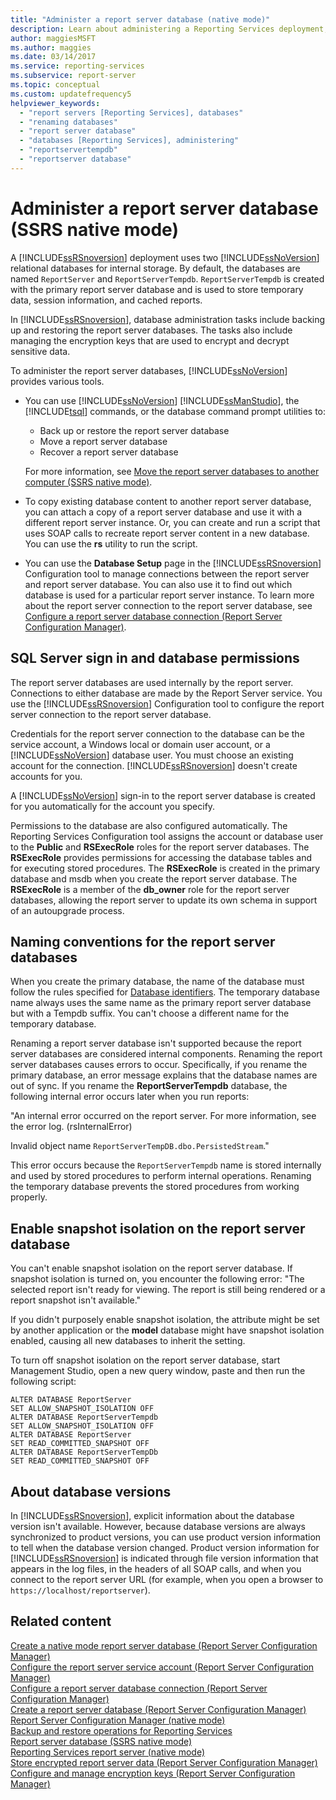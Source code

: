 ```yaml
---
title: "Administer a report server database (native mode)"
description: Learn about administering a Reporting Services deployment, including backup and restore of report server databases and managing encryption keys.
author: maggiesMSFT
ms.author: maggies
ms.date: 03/14/2017
ms.service: reporting-services
ms.subservice: report-server
ms.topic: conceptual
ms.custom: updatefrequency5
helpviewer_keywords:
  - "report servers [Reporting Services], databases"
  - "renaming databases"
  - "report server database"
  - "databases [Reporting Services], administering"
  - "reportservertempdb"
  - "reportserver database"
---
```

# Administer a report server database (SSRS native mode)
  A [!INCLUDE[ssRSnoversion](../../includes/ssrsnoversion-md.md)] deployment uses two [!INCLUDE[ssNoVersion](../../includes/ssnoversion-md.md)] relational databases for internal storage. By default, the databases are named `ReportServer` and `ReportServerTempdb`. `ReportServerTempdb` is created with the primary report server database and is used to store temporary data, session information, and cached reports.  
  
 In [!INCLUDE[ssRSnoversion](../../includes/ssrsnoversion-md.md)], database administration tasks include backing up and restoring the report server databases. The tasks also include managing the encryption keys that are used to encrypt and decrypt sensitive data.  
  
 To administer the report server databases, [!INCLUDE[ssNoVersion](../../includes/ssnoversion-md.md)] provides various tools.  
  
-   You can use [!INCLUDE[ssNoVersion](../../includes/ssnoversion-md.md)] [!INCLUDE[ssManStudio](../../includes/ssmanstudio-md.md)], the [!INCLUDE[tsql](../../includes/tsql-md.md)] commands, or the database command prompt utilities to:
    - Back up or restore the report server database 
    - Move a report server database
    - Recover a report server database  
  
    For more information, see [Move the report server databases to another computer &#40;SSRS native mode&#41;](../../reporting-services/report-server/moving-the-report-server-databases-to-another-computer-ssrs-native-mode.md).  
  
-   To copy existing database content to another report server database, you can attach a copy of a report server database and use it with a different report server instance. Or, you can create and run a script that uses SOAP calls to recreate report server content in a new database. You can use the **rs** utility to run the script.  
  
-   You can use the **Database Setup** page in the [!INCLUDE[ssRSnoversion](../../includes/ssrsnoversion-md.md)] Configuration tool to manage connections between the report server and report server database. You can also use it to find out which database is used for a particular report server instance. To learn more about the report server connection to the report server database, see [Configure a report server database connection  &#40;Report Server Configuration Manager&#41;](../../reporting-services/install-windows/configure-a-report-server-database-connection-ssrs-configuration-manager.md).  
  
## SQL Server sign in and database permissions  
 The report server databases are used internally by the report server. Connections to either database are made by the Report Server service. You use the [!INCLUDE[ssRSnoversion](../../includes/ssrsnoversion-md.md)] Configuration tool to configure the report server connection to the report server database.  
  
 Credentials for the report server connection to the database can be the service account, a Windows local or domain user account, or a [!INCLUDE[ssNoVersion](../../includes/ssnoversion-md.md)] database user. You must choose an existing account for the connection. [!INCLUDE[ssRSnoversion](../../includes/ssrsnoversion-md.md)] doesn't create accounts for you.  
  
 A [!INCLUDE[ssNoVersion](../../includes/ssnoversion-md.md)] sign-in to the report server database is created for you automatically for the account you specify.  
  
 Permissions to the database are also configured automatically. The Reporting Services Configuration tool assigns the account or database user to the **Public** and **RSExecRole** roles for the report server databases. The **RSExecRole** provides permissions for accessing the database tables and for executing stored procedures. The **RSExecRole** is created in the primary database and msdb when you create the report server database. The **RSExecRole** is a member of the **db_owner** role for the report server databases, allowing the report server to update its own schema in support of an autoupgrade process.  
  
## Naming conventions for the report server databases  
 When you create the primary database, the name of the database must follow the rules specified for [Database identifiers](../../relational-databases/databases/database-identifiers.md). The temporary database name always uses the same name as the primary report server database but with a Tempdb suffix. You can't choose a different name for the temporary database.  
  
 Renaming a report server database isn't supported because the report server databases are considered internal components. Renaming the report server databases causes errors to occur. Specifically, if you rename the primary database, an error message explains that the database names are out of sync. If you rename the **ReportServerTempdb** database, the following internal error occurs later when you run reports:  
  
 "An internal error occurred on the report server. For more information, see the error log. (rsInternalError)  
  
 Invalid object name `ReportServerTempDB.dbo.PersistedStream`."  
  
 This error occurs because the `ReportServerTempdb` name is stored internally and used by stored procedures to perform internal operations. Renaming the temporary database prevents the stored procedures from working properly.  
  
## Enable snapshot isolation on the report server database  
 You can't enable snapshot isolation on the report server database. If snapshot isolation is turned on, you encounter the following error: "The selected report isn't ready for viewing. The report is still being rendered or a report snapshot isn't available."  
  
 If you didn't purposely enable snapshot isolation, the attribute might be set by another application or the **model** database might have snapshot isolation enabled, causing all new databases to inherit the setting.  
  
 To turn off snapshot isolation on the report server database, start Management Studio, open a new query window, paste and then run the following script:  
  
```  
ALTER DATABASE ReportServer  
SET ALLOW_SNAPSHOT_ISOLATION OFF  
ALTER DATABASE ReportServerTempdb  
SET ALLOW_SNAPSHOT_ISOLATION OFF  
ALTER DATABASE ReportServer  
SET READ_COMMITTED_SNAPSHOT OFF  
ALTER DATABASE ReportServerTempDb  
SET READ_COMMITTED_SNAPSHOT OFF  
```  
  
## About database versions  
 In [!INCLUDE[ssRSnoversion](../../includes/ssrsnoversion-md.md)], explicit information about the database version isn't available. However, because database versions are always synchronized to product versions, you can use product version information to tell when the database version changed. Product version information for [!INCLUDE[ssRSnoversion](../../includes/ssrsnoversion-md.md)] is indicated through file version information that appears in the log files, in the headers of all SOAP calls, and when you connect to the report server URL (for example, when you open a browser to `https://localhost/reportserver`).  
  
## Related content  

 [Create a native mode report server database  &#40;Report Server Configuration Manager&#41;](../../reporting-services/install-windows/ssrs-report-server-create-a-native-mode-report-server-database.md)   
 [Configure the report server service account &#40;Report Server Configuration Manager&#41;](../../reporting-services/install-windows/configure-the-report-server-service-account-ssrs-configuration-manager.md)   
 [Configure a report server database connection  &#40;Report Server Configuration Manager&#41;](../../reporting-services/install-windows/configure-a-report-server-database-connection-ssrs-configuration-manager.md)   
 [Create a report server database  &#40;Report Server Configuration Manager&#41;](../../reporting-services/install-windows/ssrs-report-server-create-a-report-server-database.md)   
 [Report Server Configuration Manager &#40;native mode&#41;](../../reporting-services/install-windows/reporting-services-configuration-manager-native-mode.md)   
 [Backup and restore operations for Reporting Services](../../reporting-services/install-windows/backup-and-restore-operations-for-reporting-services.md)   
 [Report server database &#40;SSRS native mode&#41;](../../reporting-services/report-server/report-server-database-ssrs-native-mode.md)   
 [Reporting Services report server &#40;native mode&#41;](../../reporting-services/report-server/reporting-services-report-server-native-mode.md)   
 [Store encrypted report server data &#40;Report Server Configuration Manager&#41;](../../reporting-services/install-windows/ssrs-encryption-keys-store-encrypted-report-server-data.md)   
 [Configure and manage encryption keys &#40;Report Server Configuration Manager&#41;](../../reporting-services/install-windows/ssrs-encryption-keys-manage-encryption-keys.md)  
  
  
